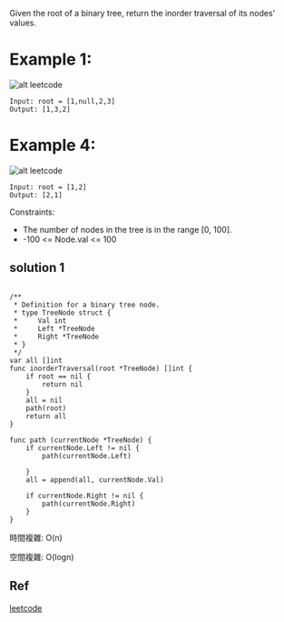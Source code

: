 Given the root of a binary tree, return the inorder traversal of its nodes' values.

# Example 1:

![alt leetcode](https://assets.leetcode.com/uploads/2020/09/15/inorder_1.jpg)

```
Input: root = [1,null,2,3]
Output: [1,3,2]
```

# Example 4:

![alt leetcode](https://assets.leetcode.com/uploads/2020/09/15/inorder_5.jpg)

```
Input: root = [1,2]
Output: [2,1]
```


Constraints:
- The number of nodes in the tree is in the range [0, 100].
- -100 <= Node.val <= 100



## solution 1

```golang

/**
 * Definition for a binary tree node.
 * type TreeNode struct {
 *     Val int
 *     Left *TreeNode
 *     Right *TreeNode
 * }
 */
var all []int
func inorderTraversal(root *TreeNode) []int {
    if root == nil {
        return nil
    }
    all = nil
    path(root)
    return all
}

func path (currentNode *TreeNode) {
    if currentNode.Left != nil {
        path(currentNode.Left)
        
    }
    all = append(all, currentNode.Val)
    
    if currentNode.Right != nil {
        path(currentNode.Right)
    }
}
```

時間複雜:  O(n)

空間複雜:  O(logn) 

## Ref
[leetcode](https://leetcode.com/problems/binary-tree-inorder-traversal/)
